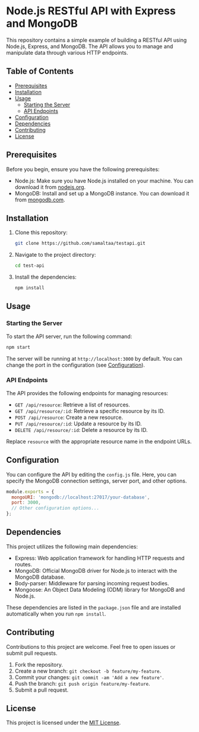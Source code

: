 # Node.js RESTful API with Express and MongoDB

This repository contains a simple example of building a RESTful API using Node.js, Express, and MongoDB. The API allows you to manage and manipulate data through various HTTP endpoints.

## Table of Contents

- [Prerequisites](#prerequisites)
- [Installation](#installation)
- [Usage](#usage)
  - [Starting the Server](#starting-the-server)
  - [API Endpoints](#api-endpoints)
- [Configuration](#configuration)
- [Dependencies](#dependencies)
- [Contributing](#contributing)
- [License](#license)

## Prerequisites

Before you begin, ensure you have the following prerequisites:

- Node.js: Make sure you have Node.js installed on your machine. You can download it from [nodejs.org](https://nodejs.org/).
- MongoDB: Install and set up a MongoDB instance. You can download it from [mongodb.com](https://www.mongodb.com/).

## Installation

1. Clone this repository:

   ```bash
   git clone https://github.com/samaltaa/testapi.git
   ```

2. Navigate to the project directory:

   ```bash
   cd test-api
   ```

3. Install the dependencies:

   ```bash
   npm install
   ```

## Usage

### Starting the Server

To start the API server, run the following command:

```bash
npm start
```

The server will be running at `http://localhost:3000` by default. You can change the port in the configuration (see [Configuration](#configuration)).

### API Endpoints

The API provides the following endpoints for managing resources:

- `GET /api/resource`: Retrieve a list of resources.
- `GET /api/resource/:id`: Retrieve a specific resource by its ID.
- `POST /api/resource`: Create a new resource.
- `PUT /api/resource/:id`: Update a resource by its ID.
- `DELETE /api/resource/:id`: Delete a resource by its ID.

Replace `resource` with the appropriate resource name in the endpoint URLs.

## Configuration

You can configure the API by editing the `config.js` file. Here, you can specify the MongoDB connection settings, server port, and other options.

```javascript
module.exports = {
  mongoURI: 'mongodb://localhost:27017/your-database',
  port: 3000,
  // Other configuration options...
};
```

## Dependencies

This project utilizes the following main dependencies:

- Express: Web application framework for handling HTTP requests and routes.
- MongoDB: Official MongoDB driver for Node.js to interact with the MongoDB database.
- Body-parser: Middleware for parsing incoming request bodies.
- Mongoose: An Object Data Modeling (ODM) library for MongoDB and Node.js.

These dependencies are listed in the `package.json` file and are installed automatically when you run `npm install`.

## Contributing

Contributions to this project are welcome. Feel free to open issues or submit pull requests.

1. Fork the repository.
2. Create a new branch: `git checkout -b feature/my-feature`.
3. Commit your changes: `git commit -am 'Add a new feature'`.
4. Push the branch: `git push origin feature/my-feature`.
5. Submit a pull request.

## License

This project is licensed under the [MIT License](LICENSE).

